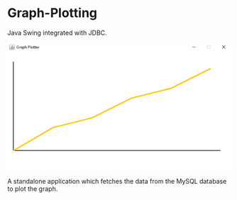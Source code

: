 # Graph-Plotting
Java Swing integrated with JDBC.

![Plotter Image](https://github.com/pradhumnpanchal/PracticeSess/blob/master/.idea/graphplotter.PNG)

A standalone application which fetches the data from the MySQL database to plot the graph.
